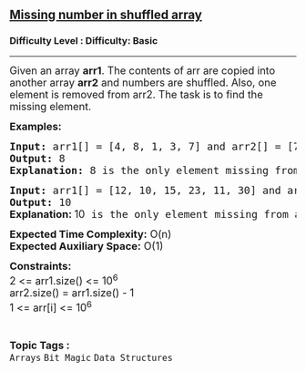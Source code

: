 <h2><a href="https://www.geeksforgeeks.org/problems/missing-number-in-shuffled-array0938/1?page=2&difficulty=Basic&status=unsolved&sortBy=submissions">Missing number in shuffled array</a></h2><h3>Difficulty Level : Difficulty: Basic</h3><hr><div class="problems_problem_content__Xm_eO"><p><span style="font-size: 18px;">Given an array <strong>arr1</strong>. The contents of arr are copied into another array <strong>arr2</strong> and numbers are shuffled. Also, one element is removed from arr2. The task is to find the missing element.</span></p>
<div><span style="font-size: 18px;"><strong>Examples:</strong></span></div>
<pre><span style="font-size: 18px;"><strong>Input:</strong> arr1[] = [4, 8, 1, 3, 7] and arr2[] = [7, 4, 3, 1]
<strong>Output:</strong> 8
</span><strong><span style="font-size: 18px;">Explanation: </span></strong><span style="font-size: 18px;">8 is the only element missing from arr2.</span>
</pre>
<pre><span style="font-size: 18px;"><strong>Input:</strong> arr1[] = [12, 10, 15, 23, 11, 30] and arr2[] = [15, 12, 23, 11, 30]
<strong>Output:</strong> 10<br></span><strong style="font-size: 18px; font-family: -apple-system, BlinkMacSystemFont, 'Segoe UI', Roboto, Oxygen, Ubuntu, Cantarell, 'Open Sans', 'Helvetica Neue', sans-serif;">Explanation: </strong><span style="font-size: 18px; font-family: -apple-system, BlinkMacSystemFont, 'Segoe UI', Roboto, Oxygen, Ubuntu, Cantarell, 'Open Sans', 'Helvetica Neue', sans-serif;">10</span><span style="font-size: 18px;"> is the only element missing from arr2.</span></pre>
<p><span style="font-size: 18px;"><strong>Expected Time Complexity:</strong> O(n)<br><strong>Expected Auxiliary Space:</strong> O(1)</span></p>
<p><span style="font-size: 18px;"><strong>Constraints:</strong><br>2 &lt;= arr1.size() &lt;= 10<sup>6<br></sup>arr2.size() = arr1.size() - 1<br>1 &lt;= arr[i] &lt;= 10<sup>6</sup><br></span></p></div><br><p><span style=font-size:18px><strong>Topic Tags : </strong><br><code>Arrays</code>&nbsp;<code>Bit Magic</code>&nbsp;<code>Data Structures</code>&nbsp;